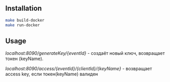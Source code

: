 ## Installation

```bash
make build-docker
make run-docker
```

## Usage

*localhost:8090/generateKey/{eventId}* - создаёт новый ключ, возвращает токен (keyName).

*localhost:8090/access/{eventId}/{clientId}/{keyName}* - возвращает access key, если токен(keyName) валиден
